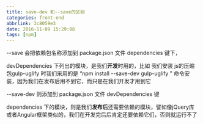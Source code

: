 ```yaml
---
title: save-dev 和--save的区别
categories: front-end
abbrlink: 3c8059e3
date: 2016-11-09 15:29:08
tags: [npm]
---
```


--save 会把依赖包名称添加到 package.json 文件 dependencies 键下，

devDependencies 下列出的模块，是我们**开发**时用的，比如 我们安装 js的压缩包gulp-uglify 时我们采用的是 “npm install --save-dev gulp-uglify ” 命令安装，因为我们在发布后用不到它，而只是在我们开发才用到它

--save-dev 则添加到 package.json 文件 devDependencies 键

dependencies 下的模块，则是我们**发布后**还需要依赖的模块，譬如像jQuery库或者Angular框架类似的，我们在开发完后后肯定还要依赖它们，否则就运行不了

